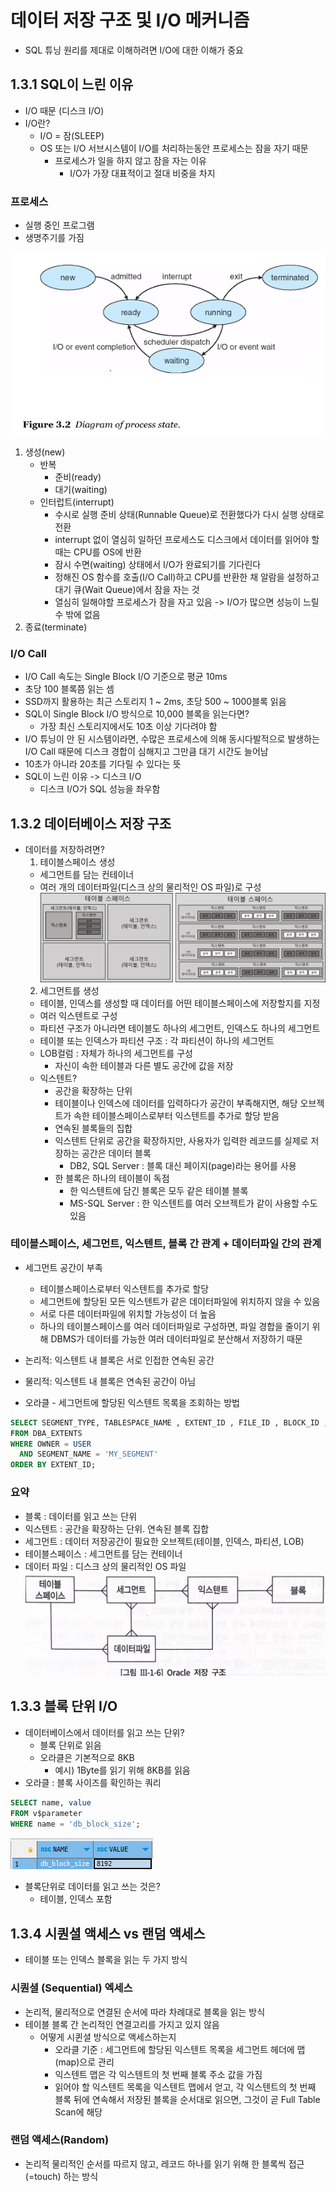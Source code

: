 # 데이터 저장 구조 및 I/O 메커니즘
- SQL 튜닝 원리를 제대로 이해하려면 I/O에 대한 이해가 중요

## 1.3.1 SQL이 느린 이유
- I/O 때문 (디스크 I/O)
- I/O란?
  - I/O = 잠(SLEEP)
  - OS 또는 I/O 서브시스템이 I/O를 처리하는동안 프로세스는 잠을 자기 때문
    - 프로세스가 일을 하지 않고 잠을 자는 이유
      - I/O가 가장 대표적이고 절대 비중을 차지

### 프로세스
- 실행 중인 프로그램
- 생명주기를 가짐

![img.png](image/process.png)

1. 생성(new)
   - 반복
     - 준비(ready)
     - 대기(waiting)
   - 인터럽트(interrupt)
     - 수시로 실행 준비 상태(Runnable Queue)로 전환했다가 다시 실행 상태로 전환
     - interrupt 없이 열심히 일하던 프로세스도 디스크에서 데이터를 읽어야 할 때는 CPU를 OS에 반환
     - 잠시 수면(waiting) 상태에서 I/O가 완료되기를 기다린다
     - 정해진 OS 함수를 호출(I/O Call)하고 CPU를 반환한 채 알람을 설정하고 대기 큐(Wait Queue)에서 잠을 자는 것
     - 열심히 일해야할 프로세스가 잠을 자고 있음 -> I/O가 많으면 성능이 느릴 수 밖에 없음
2. 종료(terminate)

### I/O Call
- I/O Call 속도는 Single Block I/O 기준으로 평균 10ms
- 초당 100 블록쯤 읽는 셈
- SSD까지 활용하는 최근 스토리지 1 ~ 2ms, 초당 500 ~ 1000블록 읽음
- SQL이 Single Block I/O 방식으로 10,000 블록을 읽는다면?
  - 가장 최신 스토리지에서도 10초 이상 기다려야 함
- I/O 튜닝이 안 된 시스템이라면, 수많은 프로세스에 의해 동시다발적으로 발생하는 I/O Call 때문에 디스크 경합이 심해지고 그만큼 대기 시간도 늘어남
- 10초가 아니라 20초를 기다릴 수 있다는 뜻
- SQL이 느린 이유 -> 디스크 I/O
  - 디스크 I/O가 SQL 성능을 좌우함

## 1.3.2 데이터베이스 저장 구조
- 데이터를 저장하려면?
  1. 테이블스페이스 생성
    - 세그먼트를 담는 컨테이너
    - 여러 개의 데이터파일(디스크 상의 물리적인 OS 파일)로 구성
![img.png](image/tablespace.png)
  2. 세그먼트를 생성
    - 테이블, 인덱스를 생성할 때 데이터를 어떤 테이블스페이스에 저장할지를 지정
    - 여러 익스텐트로 구성
    - 파티션 구조가 아니라면 테이블도 하나의 세그먼트, 인덱스도 하나의 세그먼트
    - 테이블 또는 인덱스가 파티션 구조 : 각 파티션이 하나의 세그먼트
    - LOB컬럼 : 자체가 하나의 세그먼트를 구성
      - 자신이 속한 테이블과 다른 별도 공간에 값을 저장
    - 익스텐트?
      - 공간을 확장하는 단위
      - 테이블이나 인덱스에 데이터를 입력하다가 공간이 부족해지면, 해당 오브젝트가 속한 테이블스페이스로부터 익스텐트를 추가로 할당 받음
      - 연속된 블록들의 집합
      - 익스텐트 단위로 공간을 확장하지만, 사용자가 입력한 레코드를 실제로 저장하는 공간은 데이터 블록
        - DB2, SQL Server : 블록 대신 페이지(page)라는 용어를 사용
      - 한 블록은 하나의 테이블이 독점
        - 한 익스텐트에 담긴 블록은 모두 같은 테이블 블록
        - MS-SQL Server : 한 익스텐트를 여러 오브젝트가 같이 사용할 수도 있음

### 테이블스페이스, 세그먼트, 익스텐트, 블록 간 관계 + 데이터파일 간의 관계
- 세그먼트 공간이 부족
  - 테이블스페이스로부터 익스텐트를 추가로 할당
  - 세그먼트에 할당된 모든 익스텐트가 같은 데이터파일에 위치하지 않을 수 있음
  - 서로 다른 데이터파일에 위치할 가능성이 더 높음
  - 하나의 테이블스페이스를 여러 데이터파일로 구성하면, 파일 경합을 줄이기 위해 DBMS가 데이터를 가능한 여러 데이터파일로 분산해서 저장하기 때문
    
- 논리적: 익스텐트 내 블록은 서로 인접한 연속된 공간
- 물리적: 익스텐트 내 블록은 연속된 공간이 아님
- 오라클 - 세그먼트에 할당된 익스텐트 목록을 조회하는 방법
```sql
SELECT SEGMENT_TYPE, TABLESPACE_NAME , EXTENT_ID , FILE_ID , BLOCK_ID , BLOCKS
FROM DBA_EXTENTS
WHERE OWNER = USER
  AND SEGMENT_NAME = 'MY_SEGMENT'
ORDER BY EXTENT_ID;
```

### 요약
- 블록 : 데이터를 읽고 쓰는 단위
- 익스텐트 : 공간을 확장하는 단위. 연속된 블록 집합
- 세그먼트 : 데이터 저장공간이 필요한 오브젝트(테이블, 인덱스, 파티션, LOB)
- 테이블스페이스 : 세그먼트를 담는 컨테이너
- 데이터 파일 : 디스크 상의 물리적인 OS 파일
![img.png](image/dbErd.png)

## 1.3.3 블록 단위 I/O
- 데이터베이스에서 데이터를 읽고 쓰는 단위?
  - 블록 단위로 읽음
  - 오라클은 기본적으로 8KB
    - 예시) 1Byte를 읽기 위해 8KB를 읽음
- 오라클 : 블록 사이즈를 확인하는 쿼리
```sql
SELECT name, value
FROM v$parameter
WHERE name = 'db_block_size';
```
![img.png](image/view.png)
- 블록단위로 데이터를 읽고 쓰는 것은?
  - 테이블, 인덱스 포함

## 1.3.4 시퀀셜 액세스 vs 랜덤 액세스
- 테이블 또는 인덱스 블록을 읽는 두 가지 방식
### 시퀀셜 (Sequential) 엑세스
- 논리적, 물리적으로 연결된 순서에 따라 차례대로 블록을 읽는 방식
- 테이블 블록 간 논리적인 연결고리를 가지고 있지 않음
  - 어떻게 시퀸셜 방식으로 액세스하는지 
    - 오라클 기준 : 세그먼트에 할당된 익스텐트 목록을 세그먼트 헤더에 맵(map)으로 관리
    - 익스텐트 맵은 각 익스텐트의 첫 번째 블록 주소 값을 가짐
    - 읽어야 할 익스텐트 목록을 익스텐트 맵에서 얻고, 각 익스텐트의 첫 번째 블록 뒤에 연속해서 저장된 블록을 순서대로 읽으면, 그것이 곧 Full Table Scan에 해당
### 랜덤 액세스(Random)
- 논리적 물리적인 순서를 따르지 않고, 레코드 하나를 읽기 위해 한 블록씩 접근(=touch) 하는 방식
